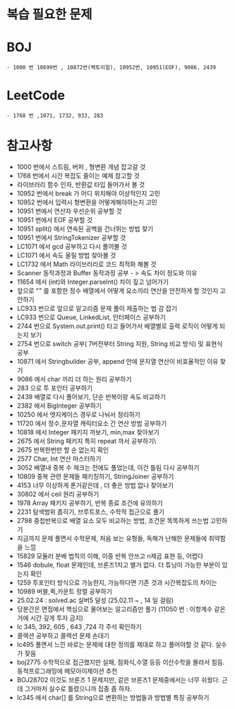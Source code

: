 # 복습 필요한 문제
# BOJ
    - 1000 번 10699번 , 10872번(팩토리얼), 10952번, 10951(EOF), 9086, 2439
# LeetCode
    - 1768 번 ,1071, 1732, 933, 283

# 참고사항
- 1000 번에서 스트림, 버퍼 , 형변환 개념 잡고갈 것
- 1768 번에서 시간 복잡도 줄이는 예제 참고할 것
- 라이브러리 함수 인자, 반환값 타입 들어가서 볼 것
- 10952 번에서 break 가 어디 위치해야 이상적인지 고민
- 10952 번에서 입력시 형변환을 어떻게해야하는지 고민
- 10951 번에서 연산자 우선순위 공부할 것
- 10951 번에서 EOF 공부할 것
- 10951 split() 에서 연속된 공백을 건너뛰는 방법 찾기
- 10951 번에서 StringTokenizer 공부할 것
- LC1071 에서 gcd 공부하고 다시 풀어볼 것
- LC1071 에서 속도 올릴 방법 찾아볼 것
- LC1732 에서 Math 라이브러리로 코드 최적화 해볼 것
- Scanner 동작과정과 Buffer 동작과정 공부 - > 속도 차이 정도와 이유
- 11654 에서 (int)와 Integer.parseInt() 차이 짚고 넘어가기
- 앞으로 "" 를 포함한 정수 배열에서 어떻게 요소끼리 연산을 안전하게 할 것인지 고안하기
- LC933 번으로 앞으로 알고리즘 문제 풀이 제출하는 법 감 잡기
- LC933 번으로 Queue, LinkedList, 인터페이스 공부하기
- 2744 번으로 System.out.print() 타고 들어가서 배열별로 출력 로직이 어떻게 되는지 보기
- 2754 번으로 switch 공부( 7버전부터 String 지원, String 비교 방식) 및 표현식 공부
- 10871 에서 Stringbuilder 공부, append 안에 문자열 연산이 비효율적인 이유 찾기
- 9086 에서 char 끼리 더 하는 원리 공부하기
- 283 으로 투 포인터 공부하기
- 2439 배열로 다시 풀어보기, 단순 반복이랑 속도 비교하기
- 2382 에서 BigInteger 공부하기
- 10250 에서 엣지케이스 경우로 나눠서 정리하기
- 11720 에서 정수,문자열 캐릭터요소 간 연산 방법 공부하기
- 10818 에서 Integer 패키지 까보기, min,max 찾아보기
- 2675 에서 String 패키지 특히 repeat 까서 공부하기\
- 2675 반복한번만 할 순 없는지 확인
- 2577 Char, Int 연산 마스터하기
- 3052 배열내 중복 수 체크는 전에도 풀었는데, 이건 틀림 다시 공부하기
- 10809 중복 관련 문제들 패키징하기, StringJoiner 공부하기 
- 4153 너무 이상하게 푼거같은데 , 더 좋은 방법 없나 찾아보기
- 30802 에서 ceil 원리 공부하기
- 1978 Array 패키지 공부하기, 반복 종료 조건에 유의하기
- 2231 탐색범위 좁히기, 브루트포스, 수학적 접근으로 풀기
- 2798 중첩반복으로 배열 요소 모두 비교하는 방법, 조건문 똑똑하게 쓰는법 고민하기
- 지금까지 문제 풀면서 수학문제, 처음 보는 유형들, 독해가 난해한 문제들에 취약함을 느낌
- 15829 모듈러 분배 법칙의 이해, 이중 반복 안쓰고 n제곱 표현 등, 어렵다
- 1546 dobule, float 문제인데, 브론즈1치고 별거 없다. 더 튜닝이 가능한 부분이 있는지 확인
- 1259 투포인터 방식으로 가능한지, 가능하다면 기존 것과 시간복잡도의 차이는
- 10989 버블,퀵,카운트 정렬 공부하기
- 25.02.24 : solved.ac 실버5 달성 (25.02.11 ~ , 14 일 걸림)
- 당분간은 면접에서 핵심으로 물어보는 알고리즘만 풀기 (11050 번 : 이항계수 같은거에 시간 깊게 투자 금지)
- lc 345, 392, 605 , 643 ,724 각 주석 확인하기 
- 콜렉션 공부하고 콜렉션 문제 손대기
- lc495 풀면서 느낀 바로는 문제에 대한 정의를 제대로 하고 풀어야할 것 같다. 실수가 잦음
- boj2775 수학적으로 접근했지만 실패, 점화식,수열 등등 이산수학을 몰라서 힘듬. 동적프로그래밍에 메모아이제이션 추천 
- BOJ28702 이것도 브론즈 1 문제지만, 같은 브론즈1 문제중에서는 너무 쉬웠다. 근데 그거마저 실수로 틀렸으니까 집중 좀 하자.
- lc345 에서 char[] 를 String으로 변환하는 방법들과 방법별 특징 공부하기